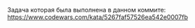 Задача которая была выполнена в данном коммите: https://www.codewars.com/kata/5267faf57526ea542e0007fb